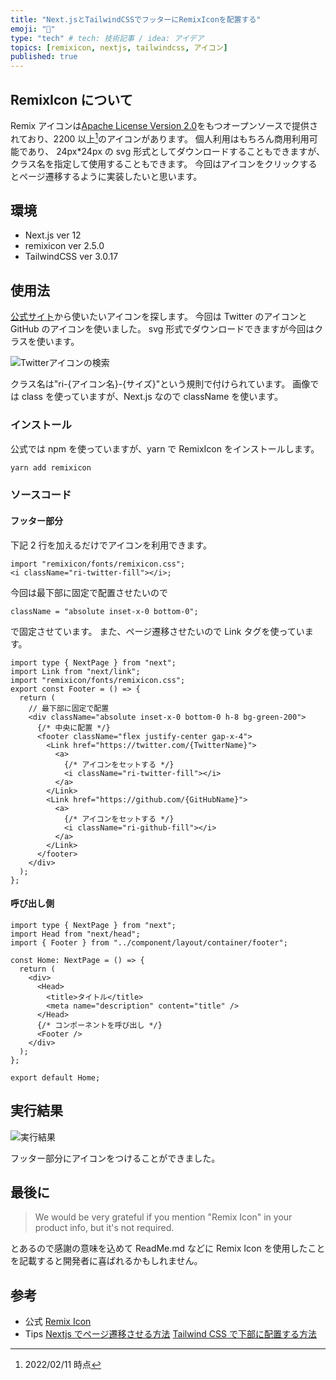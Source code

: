 ```yaml
---
title: "Next.jsとTailwindCSSでフッターにRemixIconを配置する"
emoji: "🍱"
type: "tech" # tech: 技術記事 / idea: アイデア
topics: [remixicon, nextjs, tailwindcss, アイコン]
published: true
---
```


## RemixIcon について

Remix アイコンは[Apache License Version 2.0](https://github.com/Remix-Design/remixicon/blob/master/License)をもつオープンソースで提供されており、2200 以上[^1]のアイコンがあります。
個人利用はもちろん商用利用可能であり、 24px\*24px の svg 形式としてダウンロードすることもできますが、クラス名を指定して使用することもできます。
今回はアイコンをクリックするとページ遷移するように実装したいと思います。

[^1]: 2022/02/11 時点

## 環境

- Next.js ver 12
- remixicon ver 2.5.0
- TailwindCSS ver 3.0.17

## 使用法

[公式サイト](https://remixicon.com/)から使いたいアイコンを探します。
今回は Twitter のアイコンと GitHub のアイコンを使いました。
svg 形式でダウンロードできますが今回はクラスを使います。

![Twitterアイコンの検索](https://gyazo.com/274dc41362eed4863bfebd4257e64467.png=20x)

クラス名は"ri-{アイコン名}-{サイズ}"という規則で付けられています。
画像では class を使っていますが、Next.js なので className を使います。

### インストール

公式では npm を使っていますが、yarn で RemixIcon をインストールします。

```bash
yarn add remixicon
```

### ソースコード

#### フッター部分

下記 2 行を加えるだけでアイコンを利用できます。

```tsx
import "remixicon/fonts/remixicon.css";
<i className="ri-twitter-fill"></i>;
```

今回は最下部に固定で配置させたいので

```tsx
className = "absolute inset-x-0 bottom-0";
```

で固定させています。
また、ページ遷移させたいので Link タグを使っています。

```tsx:src/component/layout/container/footer.tsx
import type { NextPage } from "next";
import Link from "next/link";
import "remixicon/fonts/remixicon.css";
export const Footer = () => {
  return (
    // 最下部に固定で配置
    <div className="absolute inset-x-0 bottom-0 h-8 bg-green-200">
      {/* 中央に配置 */}
      <footer className="flex justify-center gap-x-4">
        <Link href="https://twitter.com/{TwitterName}">
          <a>
            {/* アイコンをセットする */}
            <i className="ri-twitter-fill"></i>
          </a>
        </Link>
        <Link href="https://github.com/{GitHubName}">
          <a>
            {/* アイコンをセットする */}
            <i className="ri-github-fill"></i>
          </a>
        </Link>
      </footer>
    </div>
  );
};

```

#### 呼び出し側

```tsx:src/pages/index.tsx
import type { NextPage } from "next";
import Head from "next/head";
import { Footer } from "../component/layout/container/footer";

const Home: NextPage = () => {
  return (
    <div>
      <Head>
        <title>タイトル</title>
        <meta name="description" content="title" />
      </Head>
      {/* コンポーネントを呼び出し */}
      <Footer />
    </div>
  );
};

export default Home;
```

## 実行結果

![実行結果](https://gyazo.com/3245754a92502abf60d2a6acf21974d0.png=20x)

フッター部分にアイコンをつけることができました。

## 最後に

> We would be very grateful if you mention "Remix Icon" in your product info, but it's not required.

とあるので感謝の意味を込めて ReadMe.md などに Remix Icon を使用したことを記載すると開発者に喜ばれるかもしれません。

## 参考

- 公式
  [Remix Icon](https://github.com/Remix-Design/remixicon)
- Tips
  [Nextjs でページ遷移させる方法](https://nextjs.org/docs/api-reference/next/link)
  [Tailwind CSS で下部に配置する方法](https://tailwindcss.com/docs/top-right-bottom-left)
